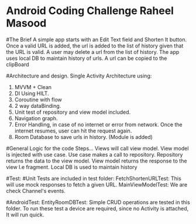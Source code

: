 # Android Coding Challenge Raheel Masood

#The Brief
A simple app starts with an Edit Text field and Shorten It button.
Once a valid URL is added, the url is added to the list of history given that the URL is valid.
A user may delete a url from the list of history.
The app uses local DB to maintain history of urls.
A url can be copied to the clipBoard

#Architecture and design.
Single Activity Architecture using:
1) MVVM + Clean
2) DI Using HILT.
3) Coroutine with flow
4) 2 way dataBinding.
5) Unit test of repository and view model included.
6) Navigation graph.
7) Error Handling, in case of no internet or error from network. Once the internet resumes, user can hit the request again.
8) Room Database to save urls in history. (Module is added)

#General Logic for the code
Steps...
Views will call view model.
View model is injected with use case.
Use case makes a call to repository.
Repository returns the data to the view model.
View model returns the response to the view I.e fragment.
Local DB is used to maintain history

#Test:
#Unit Tests are included in test folder:
FetchShortenURLTest: This will use mock responses to fetch a given URL.
MainViewModelTest: We are check Channel's events.

#AndroidTest:
EntityRoomDBTest: Simple CRUD operations are tested in this folder. 
To run these test a device are required, since no Activity is attached, It will run quick.